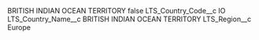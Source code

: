 <?xml version="1.0" encoding="UTF-8"?>
<CustomMetadata xmlns="http://soap.sforce.com/2006/04/metadata" xmlns:xsi="http://www.w3.org/2001/XMLSchema-instance" xmlns:xsd="http://www.w3.org/2001/XMLSchema">
    <label>BRITISH INDIAN OCEAN TERRITORY</label>
    <protected>false</protected>
    <values>
        <field>LTS_Country_Code__c</field>
        <value xsi:type="xsd:string">IO</value>
    </values>
    <values>
        <field>LTS_Country_Name__c</field>
        <value xsi:type="xsd:string">BRITISH INDIAN OCEAN TERRITORY</value>
    </values>
    <values>
        <field>LTS_Region__c</field>
        <value xsi:type="xsd:string">Europe</value>
    </values>
</CustomMetadata>
